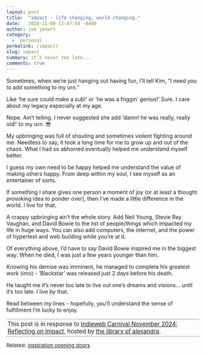 ```yaml
---
layout: post
title:  "impact - life changing, world changing."
date:   2024-11-08 13:47:54 -0400
author: joe jenett
category:
  -  personal
permalink: /impact/
slug: impact
summary: it’s never too late...
comments: true
---
```

Sometimes, when we’re just hanging out having fun, I’ll tell Kim, “I need you to add something to my urn.” 

Like ‘he sure could make a sub!’ or ‘he was a friggin’ genius!’ Sure. I care about my legacy especially at my age. 

Nope. Ain’t telling. I never suggested she add ‘damn! he was really, really old!’ to my urn. 😎

My upbringing was full of shouting and sometimes violent fighting around me. Needless to say, it took a long time for me to grow up and out of the chaos. What I had so abhorred eventually helped me understand myself better. 

I guess my own need to be happy helped me understand the value of making others happy.  From deep within my soul, I see myself as an entertainer of sorts.

If something I share gives one person a moment of joy (or at least a thought provoking idea to ponder over), then I’ve made a little difference in the world. I live for that.

A crappy upbringing ain’t the whole story. Add Neil Young, Stevie Ray Vaughan, and David Bowie to the list of people/things which impacted my life in huge ways. You can also add computers, the internet, and the power of hypertext and web building while you’re at it.

Of everything above, I’d have to say David Bowie inspired me in the biggest way. When he died, I was just a few years younger than him.

Knowing his demise was imminent, he managed to complete his greatest work (imo) - ‘Blackstar’ was released just 2 days before his death.

He taught me it’s never too late to live out one’s dreams and visions... until it’s too late. I live by that.

Read between my lines - hopefully, you’ll understand the sense of fulfillment I’m lucky to enjoy.

<p style="font-size:.95rem;border-top:1px dashed #21749b;border-bottom:1px dashed #21749b;padding:3px;">
   This post is in response to <a href="https://library.xandra.cc/indieweb-carnival/">Indieweb Carnival November 2024: Reflecting on Impact</a>, hosted by <a title="the library of alexandra" href="https://library.xandra.cc/">the library of alexandra</a>.
   </p>

<span style="font-size:.85rem;">Related: <a href="/inspiration-opening-doors/"> inspiration opening doors</a></span>

<a href="https://brid.gy/publish/mastodon"></a>